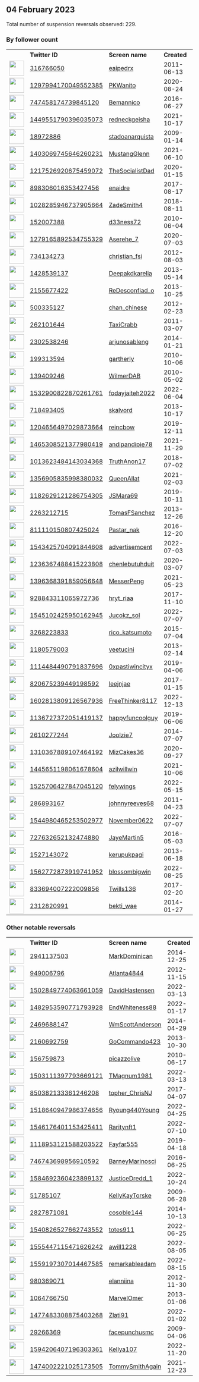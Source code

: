 
## 04 February 2023
Total number of suspension reversals observed: 229.

### By follower count
<table><tr><th></th><th align="left">Twitter ID</th><th align="left">Screen name</th>
<th align="left">Created</th><th align="left">Status</th><th align="left">Suspended</th><th align="left">Followers</th>
<tr><td><a href="https://pbs.twimg.com/profile_images/1417270884046417921/9ucnOpqI_normal.jpg"><img src="https://pbs.twimg.com/profile_images/1417270884046417921/9ucnOpqI_normal.jpg" width="40px" height="40px" align="center"/></a></td><td><a href="https://twitter.com/intent/user?user_id=316766050">316766050</a></td><td><a href="https://twitter.com/eaipedrx">eaipedrx</a></td><td>2011-06-13</td><td align="center">🔒</td><td></td><td>37375</td></tr>
<tr><td><a href="https://pbs.twimg.com/profile_images/1324743129958879234/0tGuhCky_normal.jpg"><img src="https://pbs.twimg.com/profile_images/1324743129958879234/0tGuhCky_normal.jpg" width="40px" height="40px" align="center"/></a></td><td><a href="https://twitter.com/intent/user?user_id=1297994170049552385">1297994170049552385</a></td><td><a href="https://twitter.com/PKWanito">PKWanito</a></td><td>2020-08-24</td><td align="center"></td><td></td><td>27819</td></tr>
<tr><td><a href="https://pbs.twimg.com/profile_images/1353814391146344449/0_HnCIvQ_normal.jpg"><img src="https://pbs.twimg.com/profile_images/1353814391146344449/0_HnCIvQ_normal.jpg" width="40px" height="40px" align="center"/></a></td><td><a href="https://twitter.com/intent/user?user_id=747458174739845120">747458174739845120</a></td><td><a href="https://twitter.com/Bemannico">Bemannico</a></td><td>2016-06-27</td><td align="center"></td><td>2022-04-30</td><td>18183</td></tr>
<tr><td><a href="https://pbs.twimg.com/profile_images/1643632509383499776/SorFMt1k_normal.jpg"><img src="https://pbs.twimg.com/profile_images/1643632509383499776/SorFMt1k_normal.jpg" width="40px" height="40px" align="center"/></a></td><td><a href="https://twitter.com/intent/user?user_id=1449551790396035073">1449551790396035073</a></td><td><a href="https://twitter.com/redneckgeisha">redneckgeisha</a></td><td>2021-10-17</td><td align="center">👋</td><td>2022-09-19</td><td>13535</td></tr>
<tr><td><a href="https://pbs.twimg.com/profile_images/1658455840532094976/z3yzByrh_normal.jpg"><img src="https://pbs.twimg.com/profile_images/1658455840532094976/z3yzByrh_normal.jpg" width="40px" height="40px" align="center"/></a></td><td><a href="https://twitter.com/intent/user?user_id=18972886">18972886</a></td><td><a href="https://twitter.com/stadoanarquista">stadoanarquista</a></td><td>2009-01-14</td><td align="center"></td><td>2022-12-21</td><td>13302</td></tr>
<tr><td><a href="https://pbs.twimg.com/profile_images/1403069916274737159/MpFW-BMb_normal.jpg"><img src="https://pbs.twimg.com/profile_images/1403069916274737159/MpFW-BMb_normal.jpg" width="40px" height="40px" align="center"/></a></td><td><a href="https://twitter.com/intent/user?user_id=1403069745646260231">1403069745646260231</a></td><td><a href="https://twitter.com/MustangGlenn">MustangGlenn</a></td><td>2021-06-10</td><td align="center"></td><td>2022-12-02</td><td>12161</td></tr>
<tr><td><a href="https://pbs.twimg.com/profile_images/1645477075581534215/-QQDJV6k_normal.jpg"><img src="https://pbs.twimg.com/profile_images/1645477075581534215/-QQDJV6k_normal.jpg" width="40px" height="40px" align="center"/></a></td><td><a href="https://twitter.com/intent/user?user_id=1217526920675459072">1217526920675459072</a></td><td><a href="https://twitter.com/TheSocialistDad">TheSocialistDad</a></td><td>2020-01-15</td><td align="center">👋</td><td>2022-12-09</td><td>11074</td></tr>
<tr><td><a href="https://pbs.twimg.com/profile_images/1657947797495087104/F0Wi9drV_normal.jpg"><img src="https://pbs.twimg.com/profile_images/1657947797495087104/F0Wi9drV_normal.jpg" width="40px" height="40px" align="center"/></a></td><td><a href="https://twitter.com/intent/user?user_id=898306016353427456">898306016353427456</a></td><td><a href="https://twitter.com/enaidre">enaidre</a></td><td>2017-08-17</td><td align="center"></td><td></td><td>10514</td></tr>
<tr><td><a href="https://pbs.twimg.com/profile_images/1294096651850788869/M9gaXur6_normal.jpg"><img src="https://pbs.twimg.com/profile_images/1294096651850788869/M9gaXur6_normal.jpg" width="40px" height="40px" align="center"/></a></td><td><a href="https://twitter.com/intent/user?user_id=1028285946737905664">1028285946737905664</a></td><td><a href="https://twitter.com/ZadeSmith4">ZadeSmith4</a></td><td>2018-08-11</td><td align="center"></td><td></td><td>9726</td></tr>
<tr><td><a href="https://pbs.twimg.com/profile_images/1643354373802582016/O_93Dt3__normal.jpg"><img src="https://pbs.twimg.com/profile_images/1643354373802582016/O_93Dt3__normal.jpg" width="40px" height="40px" align="center"/></a></td><td><a href="https://twitter.com/intent/user?user_id=152007388">152007388</a></td><td><a href="https://twitter.com/d33ness72">d33ness72</a></td><td>2010-06-04</td><td align="center"></td><td></td><td>8730</td></tr>
<tr><td><a href="https://pbs.twimg.com/profile_images/1668386495512858625/6P-mm9iq_normal.jpg"><img src="https://pbs.twimg.com/profile_images/1668386495512858625/6P-mm9iq_normal.jpg" width="40px" height="40px" align="center"/></a></td><td><a href="https://twitter.com/intent/user?user_id=1279165892534755329">1279165892534755329</a></td><td><a href="https://twitter.com/Aserehe_7">Aserehe_7</a></td><td>2020-07-03</td><td align="center"></td><td>2023-01-29</td><td>8188</td></tr>
<tr><td><a href="https://pbs.twimg.com/profile_images/1618531178155331585/TRYUS4ke_normal.jpg"><img src="https://pbs.twimg.com/profile_images/1618531178155331585/TRYUS4ke_normal.jpg" width="40px" height="40px" align="center"/></a></td><td><a href="https://twitter.com/intent/user?user_id=734134273">734134273</a></td><td><a href="https://twitter.com/christian_fsi">christian_fsi</a></td><td>2012-08-03</td><td align="center"></td><td>2022-09-21</td><td>7852</td></tr>
<tr><td><a href="https://pbs.twimg.com/profile_images/1661597756388155399/ToWGquCb_normal.jpg"><img src="https://pbs.twimg.com/profile_images/1661597756388155399/ToWGquCb_normal.jpg" width="40px" height="40px" align="center"/></a></td><td><a href="https://twitter.com/intent/user?user_id=1428539137">1428539137</a></td><td><a href="https://twitter.com/Deepakdkarelia">Deepakdkarelia</a></td><td>2013-05-14</td><td align="center"></td><td>2022-10-19</td><td>6130</td></tr>
<tr><td><a href="https://pbs.twimg.com/profile_images/1620486849931186176/actvHiEe_normal.jpg"><img src="https://pbs.twimg.com/profile_images/1620486849931186176/actvHiEe_normal.jpg" width="40px" height="40px" align="center"/></a></td><td><a href="https://twitter.com/intent/user?user_id=2155677422">2155677422</a></td><td><a href="https://twitter.com/ReDesconfiad_o">ReDesconfiad_o</a></td><td>2013-10-25</td><td align="center">👋</td><td>2022-08-03</td><td>5104</td></tr>
<tr><td><a href="https://abs.twimg.com/sticky/default_profile_images/default_profile_normal.png"><img src="https://abs.twimg.com/sticky/default_profile_images/default_profile_normal.png" width="40px" height="40px" align="center"/></a></td><td><a href="https://twitter.com/intent/user?user_id=500335127">500335127</a></td><td><a href="https://twitter.com/chan_chinese">chan_chinese</a></td><td>2012-02-23</td><td align="center"></td><td>2023-01-29</td><td>3015</td></tr>
<tr><td><a href="https://pbs.twimg.com/profile_images/1266571230/TaxiCrabAvatar_normal.jpg"><img src="https://pbs.twimg.com/profile_images/1266571230/TaxiCrabAvatar_normal.jpg" width="40px" height="40px" align="center"/></a></td><td><a href="https://twitter.com/intent/user?user_id=262101644">262101644</a></td><td><a href="https://twitter.com/TaxiCrabb">TaxiCrabb</a></td><td>2011-03-07</td><td align="center"></td><td>2022-12-25</td><td>2543</td></tr>
<tr><td><a href="https://pbs.twimg.com/profile_images/1574624807601438720/m9JcJoyg_normal.jpg"><img src="https://pbs.twimg.com/profile_images/1574624807601438720/m9JcJoyg_normal.jpg" width="40px" height="40px" align="center"/></a></td><td><a href="https://twitter.com/intent/user?user_id=2302538246">2302538246</a></td><td><a href="https://twitter.com/arjunosableng">arjunosableng</a></td><td>2014-01-21</td><td align="center"></td><td>2023-01-29</td><td>2329</td></tr>
<tr><td><a href="https://pbs.twimg.com/profile_images/1667617865548046338/QXhnXnWJ_normal.jpg"><img src="https://pbs.twimg.com/profile_images/1667617865548046338/QXhnXnWJ_normal.jpg" width="40px" height="40px" align="center"/></a></td><td><a href="https://twitter.com/intent/user?user_id=199313594">199313594</a></td><td><a href="https://twitter.com/gartherly">gartherly</a></td><td>2010-10-06</td><td align="center"></td><td>2023-01-13</td><td>2298</td></tr>
<tr><td><a href="https://pbs.twimg.com/profile_images/1660299117011009538/k3lRDsJb_normal.jpg"><img src="https://pbs.twimg.com/profile_images/1660299117011009538/k3lRDsJb_normal.jpg" width="40px" height="40px" align="center"/></a></td><td><a href="https://twitter.com/intent/user?user_id=139409246">139409246</a></td><td><a href="https://twitter.com/WilmerDAB">WilmerDAB</a></td><td>2010-05-02</td><td align="center"></td><td>2022-03-11</td><td>2085</td></tr>
<tr><td><a href="https://pbs.twimg.com/profile_images/1643947709693296641/MQEjprIf_normal.jpg"><img src="https://pbs.twimg.com/profile_images/1643947709693296641/MQEjprIf_normal.jpg" width="40px" height="40px" align="center"/></a></td><td><a href="https://twitter.com/intent/user?user_id=1532900822870261761">1532900822870261761</a></td><td><a href="https://twitter.com/fodayjaiteh2022">fodayjaiteh2022</a></td><td>2022-06-04</td><td align="center"></td><td>2023-02-02</td><td>1922</td></tr>
<tr><td><a href="https://pbs.twimg.com/profile_images/1379955283200458756/d9YfODZz_normal.jpg"><img src="https://pbs.twimg.com/profile_images/1379955283200458756/d9YfODZz_normal.jpg" width="40px" height="40px" align="center"/></a></td><td><a href="https://twitter.com/intent/user?user_id=718493405">718493405</a></td><td><a href="https://twitter.com/skalvord">skalvord</a></td><td>2013-10-17</td><td align="center"></td><td>2023-01-24</td><td>1715</td></tr>
<tr><td><a href="https://pbs.twimg.com/profile_images/1667132110199717890/Qjzrz4dq_normal.jpg"><img src="https://pbs.twimg.com/profile_images/1667132110199717890/Qjzrz4dq_normal.jpg" width="40px" height="40px" align="center"/></a></td><td><a href="https://twitter.com/intent/user?user_id=1204656497029873664">1204656497029873664</a></td><td><a href="https://twitter.com/reincbow">reincbow</a></td><td>2019-12-11</td><td align="center"></td><td>2023-01-13</td><td>1535</td></tr>
<tr><td><a href="https://pbs.twimg.com/profile_images/1658495874178117641/aEycb0xz_normal.jpg"><img src="https://pbs.twimg.com/profile_images/1658495874178117641/aEycb0xz_normal.jpg" width="40px" height="40px" align="center"/></a></td><td><a href="https://twitter.com/intent/user?user_id=1465308521377980419">1465308521377980419</a></td><td><a href="https://twitter.com/andipandipie78">andipandipie78</a></td><td>2021-11-29</td><td align="center"></td><td>2022-11-18</td><td>1476</td></tr>
<tr><td><a href="https://pbs.twimg.com/profile_images/1260385177924259840/mgeF7hLJ_normal.jpg"><img src="https://pbs.twimg.com/profile_images/1260385177924259840/mgeF7hLJ_normal.jpg" width="40px" height="40px" align="center"/></a></td><td><a href="https://twitter.com/intent/user?user_id=1013623484143034368">1013623484143034368</a></td><td><a href="https://twitter.com/TruthAnon17">TruthAnon17</a></td><td>2018-07-02</td><td align="center"></td><td></td><td>1444</td></tr>
<tr><td><a href="https://pbs.twimg.com/profile_images/1356907461664534528/PgeAGxGz_normal.jpg"><img src="https://pbs.twimg.com/profile_images/1356907461664534528/PgeAGxGz_normal.jpg" width="40px" height="40px" align="center"/></a></td><td><a href="https://twitter.com/intent/user?user_id=1356905835998380032">1356905835998380032</a></td><td><a href="https://twitter.com/QueenAllat">QueenAllat</a></td><td>2021-02-03</td><td align="center"></td><td>2022-07-12</td><td>1444</td></tr>
<tr><td><a href="https://pbs.twimg.com/profile_images/1435961429484457987/8NnJCl8f_normal.jpg"><img src="https://pbs.twimg.com/profile_images/1435961429484457987/8NnJCl8f_normal.jpg" width="40px" height="40px" align="center"/></a></td><td><a href="https://twitter.com/intent/user?user_id=1182629121286754305">1182629121286754305</a></td><td><a href="https://twitter.com/JSMara69">JSMara69</a></td><td>2019-10-11</td><td align="center"></td><td>2023-01-30</td><td>1290</td></tr>
<tr><td><a href="https://pbs.twimg.com/profile_images/1622987843399286792/xLskuLXU_normal.jpg"><img src="https://pbs.twimg.com/profile_images/1622987843399286792/xLskuLXU_normal.jpg" width="40px" height="40px" align="center"/></a></td><td><a href="https://twitter.com/intent/user?user_id=2263212715">2263212715</a></td><td><a href="https://twitter.com/TomasFSanchez">TomasFSanchez</a></td><td>2013-12-26</td><td align="center">🚫</td><td>2022-03-17</td><td>1087</td></tr>
<tr><td><a href="https://pbs.twimg.com/profile_images/1589317419352334338/Yvu0PDAW_normal.jpg"><img src="https://pbs.twimg.com/profile_images/1589317419352334338/Yvu0PDAW_normal.jpg" width="40px" height="40px" align="center"/></a></td><td><a href="https://twitter.com/intent/user?user_id=811110150807425024">811110150807425024</a></td><td><a href="https://twitter.com/Pastar_nak">Pastar_nak</a></td><td>2016-12-20</td><td align="center">🚫</td><td>2022-11-20</td><td>1080</td></tr>
<tr><td><a href="https://pbs.twimg.com/profile_images/1663078312363835392/2Jqeyc1v_normal.jpg"><img src="https://pbs.twimg.com/profile_images/1663078312363835392/2Jqeyc1v_normal.jpg" width="40px" height="40px" align="center"/></a></td><td><a href="https://twitter.com/intent/user?user_id=1543425704091844608">1543425704091844608</a></td><td><a href="https://twitter.com/advertisemcent">advertisemcent</a></td><td>2022-07-03</td><td align="center">🔒</td><td>2023-01-20</td><td>1061</td></tr>
<tr><td><a href="https://pbs.twimg.com/profile_images/1670815722052927488/rtT-5ACN_normal.jpg"><img src="https://pbs.twimg.com/profile_images/1670815722052927488/rtT-5ACN_normal.jpg" width="40px" height="40px" align="center"/></a></td><td><a href="https://twitter.com/intent/user?user_id=1236367488415223808">1236367488415223808</a></td><td><a href="https://twitter.com/chenlebutuhduit">chenlebutuhduit</a></td><td>2020-03-07</td><td align="center"></td><td>2022-12-22</td><td>1053</td></tr>
<tr><td><a href="https://pbs.twimg.com/profile_images/1593241246470115329/plGsGQHJ_normal.jpg"><img src="https://pbs.twimg.com/profile_images/1593241246470115329/plGsGQHJ_normal.jpg" width="40px" height="40px" align="center"/></a></td><td><a href="https://twitter.com/intent/user?user_id=1396368391859056648">1396368391859056648</a></td><td><a href="https://twitter.com/MesserPeng">MesserPeng</a></td><td>2021-05-23</td><td align="center"></td><td>2023-01-23</td><td>1021</td></tr>
<tr><td><a href="https://pbs.twimg.com/profile_images/1671447141791961090/YAyrScKS_normal.jpg"><img src="https://pbs.twimg.com/profile_images/1671447141791961090/YAyrScKS_normal.jpg" width="40px" height="40px" align="center"/></a></td><td><a href="https://twitter.com/intent/user?user_id=928843311065972736">928843311065972736</a></td><td><a href="https://twitter.com/hryt_riaa">hryt_riaa</a></td><td>2017-11-10</td><td align="center"></td><td>2023-02-01</td><td>917</td></tr>
<tr><td><a href="https://pbs.twimg.com/profile_images/1660392547041300480/X4lJ28rD_normal.jpg"><img src="https://pbs.twimg.com/profile_images/1660392547041300480/X4lJ28rD_normal.jpg" width="40px" height="40px" align="center"/></a></td><td><a href="https://twitter.com/intent/user?user_id=1545102425950162945">1545102425950162945</a></td><td><a href="https://twitter.com/Jucokz_sol">Jucokz_sol</a></td><td>2022-07-07</td><td align="center"></td><td>2023-01-30</td><td>914</td></tr>
<tr><td><a href="https://pbs.twimg.com/profile_images/1652167358553935872/MBEj5lLj_normal.jpg"><img src="https://pbs.twimg.com/profile_images/1652167358553935872/MBEj5lLj_normal.jpg" width="40px" height="40px" align="center"/></a></td><td><a href="https://twitter.com/intent/user?user_id=3268223833">3268223833</a></td><td><a href="https://twitter.com/rico_katsumoto">rico_katsumoto</a></td><td>2015-07-04</td><td align="center"></td><td>2022-12-31</td><td>910</td></tr>
<tr><td><a href="https://pbs.twimg.com/profile_images/1672223323969949697/D6Nki2Ud_normal.jpg"><img src="https://pbs.twimg.com/profile_images/1672223323969949697/D6Nki2Ud_normal.jpg" width="40px" height="40px" align="center"/></a></td><td><a href="https://twitter.com/intent/user?user_id=1180579003">1180579003</a></td><td><a href="https://twitter.com/veetucini">veetucini</a></td><td>2013-02-14</td><td align="center"></td><td>2022-12-31</td><td>874</td></tr>
<tr><td><a href="https://pbs.twimg.com/profile_images/1588424415473463296/toCm4r2y_normal.jpg"><img src="https://pbs.twimg.com/profile_images/1588424415473463296/toCm4r2y_normal.jpg" width="40px" height="40px" align="center"/></a></td><td><a href="https://twitter.com/intent/user?user_id=1114484490791837696">1114484490791837696</a></td><td><a href="https://twitter.com/0xpastiwincityx">0xpastiwincityx</a></td><td>2019-04-06</td><td align="center">🚫</td><td>2023-02-02</td><td>790</td></tr>
<tr><td><a href="https://pbs.twimg.com/profile_images/1634864833031184384/DV5BwroZ_normal.jpg"><img src="https://pbs.twimg.com/profile_images/1634864833031184384/DV5BwroZ_normal.jpg" width="40px" height="40px" align="center"/></a></td><td><a href="https://twitter.com/intent/user?user_id=820675239449198592">820675239449198592</a></td><td><a href="https://twitter.com/leejnjae">leejnjae</a></td><td>2017-01-15</td><td align="center"></td><td>2023-01-08</td><td>789</td></tr>
<tr><td><a href="https://pbs.twimg.com/profile_images/1658874159542456321/ApK907wG_normal.jpg"><img src="https://pbs.twimg.com/profile_images/1658874159542456321/ApK907wG_normal.jpg" width="40px" height="40px" align="center"/></a></td><td><a href="https://twitter.com/intent/user?user_id=1602813809126567936">1602813809126567936</a></td><td><a href="https://twitter.com/FreeThinker8117">FreeThinker8117</a></td><td>2022-12-13</td><td align="center"></td><td>2023-01-20</td><td>787</td></tr>
<tr><td><a href="https://pbs.twimg.com/profile_images/1303546267285491712/MS75KFDY_normal.jpg"><img src="https://pbs.twimg.com/profile_images/1303546267285491712/MS75KFDY_normal.jpg" width="40px" height="40px" align="center"/></a></td><td><a href="https://twitter.com/intent/user?user_id=1136727372051419137">1136727372051419137</a></td><td><a href="https://twitter.com/happyfuncoolguy">happyfuncoolguy</a></td><td>2019-06-06</td><td align="center"></td><td>2023-01-26</td><td>783</td></tr>
<tr><td><a href="https://pbs.twimg.com/profile_images/903520797603573760/5hRfT-PN_normal.jpg"><img src="https://pbs.twimg.com/profile_images/903520797603573760/5hRfT-PN_normal.jpg" width="40px" height="40px" align="center"/></a></td><td><a href="https://twitter.com/intent/user?user_id=2610277244">2610277244</a></td><td><a href="https://twitter.com/Joolzie7">Joolzie7</a></td><td>2014-07-07</td><td align="center"></td><td>2023-01-12</td><td>684</td></tr>
<tr><td><a href="https://pbs.twimg.com/profile_images/1478192194649346057/chsyPTiO_normal.jpg"><img src="https://pbs.twimg.com/profile_images/1478192194649346057/chsyPTiO_normal.jpg" width="40px" height="40px" align="center"/></a></td><td><a href="https://twitter.com/intent/user?user_id=1310367889107464192">1310367889107464192</a></td><td><a href="https://twitter.com/MizCakes36">MizCakes36</a></td><td>2020-09-27</td><td align="center"></td><td>2022-10-29</td><td>656</td></tr>
<tr><td><a href="https://pbs.twimg.com/profile_images/1664969175373348864/2cZVY6G7_normal.jpg"><img src="https://pbs.twimg.com/profile_images/1664969175373348864/2cZVY6G7_normal.jpg" width="40px" height="40px" align="center"/></a></td><td><a href="https://twitter.com/intent/user?user_id=1445651198061678604">1445651198061678604</a></td><td><a href="https://twitter.com/azilwillwin">azilwillwin</a></td><td>2021-10-06</td><td align="center">🚫</td><td>2023-01-22</td><td>602</td></tr>
<tr><td><a href="https://pbs.twimg.com/profile_images/1652901167310188544/MBvsa8Ig_normal.jpg"><img src="https://pbs.twimg.com/profile_images/1652901167310188544/MBvsa8Ig_normal.jpg" width="40px" height="40px" align="center"/></a></td><td><a href="https://twitter.com/intent/user?user_id=1525706427847045120">1525706427847045120</a></td><td><a href="https://twitter.com/felywings">felywings</a></td><td>2022-05-15</td><td align="center"></td><td>2023-01-03</td><td>602</td></tr>
<tr><td><a href="https://pbs.twimg.com/profile_images/980049367582330880/399QRW7v_normal.jpg"><img src="https://pbs.twimg.com/profile_images/980049367582330880/399QRW7v_normal.jpg" width="40px" height="40px" align="center"/></a></td><td><a href="https://twitter.com/intent/user?user_id=286893167">286893167</a></td><td><a href="https://twitter.com/johnnyreeves68">johnnyreeves68</a></td><td>2011-04-23</td><td align="center"></td><td></td><td>585</td></tr>
<tr><td><a href="https://pbs.twimg.com/profile_images/1642654489437171712/aZ39FpZX_normal.jpg"><img src="https://pbs.twimg.com/profile_images/1642654489437171712/aZ39FpZX_normal.jpg" width="40px" height="40px" align="center"/></a></td><td><a href="https://twitter.com/intent/user?user_id=1544980465253502977">1544980465253502977</a></td><td><a href="https://twitter.com/November0622">November0622</a></td><td>2022-07-07</td><td align="center">🚫</td><td>2022-11-17</td><td>546</td></tr>
<tr><td><a href="https://pbs.twimg.com/profile_images/1116064223237267456/h6tfDltr_normal.jpg"><img src="https://pbs.twimg.com/profile_images/1116064223237267456/h6tfDltr_normal.jpg" width="40px" height="40px" align="center"/></a></td><td><a href="https://twitter.com/intent/user?user_id=727632652132474880">727632652132474880</a></td><td><a href="https://twitter.com/JayeMartin5">JayeMartin5</a></td><td>2016-05-03</td><td align="center"></td><td></td><td>542</td></tr>
<tr><td><a href="https://pbs.twimg.com/profile_images/1646403054697349121/x7UKnKyB_normal.jpg"><img src="https://pbs.twimg.com/profile_images/1646403054697349121/x7UKnKyB_normal.jpg" width="40px" height="40px" align="center"/></a></td><td><a href="https://twitter.com/intent/user?user_id=1527143072">1527143072</a></td><td><a href="https://twitter.com/kerupukpagi">kerupukpagi</a></td><td>2013-06-18</td><td align="center"></td><td>2022-12-22</td><td>531</td></tr>
<tr><td><a href="https://pbs.twimg.com/profile_images/1589866430748852224/hB8xQqPf_normal.jpg"><img src="https://pbs.twimg.com/profile_images/1589866430748852224/hB8xQqPf_normal.jpg" width="40px" height="40px" align="center"/></a></td><td><a href="https://twitter.com/intent/user?user_id=1562772873919741952">1562772873919741952</a></td><td><a href="https://twitter.com/blossombigwin">blossombigwin</a></td><td>2022-08-25</td><td align="center">🚫</td><td>2022-12-22</td><td>525</td></tr>
<tr><td><a href="https://pbs.twimg.com/profile_images/1621597837120135168/C-eyCHKh_normal.jpg"><img src="https://pbs.twimg.com/profile_images/1621597837120135168/C-eyCHKh_normal.jpg" width="40px" height="40px" align="center"/></a></td><td><a href="https://twitter.com/intent/user?user_id=833694007222009856">833694007222009856</a></td><td><a href="https://twitter.com/Twills136">Twills136</a></td><td>2017-02-20</td><td align="center"></td><td>2022-12-14</td><td>509</td></tr>
<tr><td><a href="https://pbs.twimg.com/profile_images/1649471815532838914/2WWu-5S9_normal.jpg"><img src="https://pbs.twimg.com/profile_images/1649471815532838914/2WWu-5S9_normal.jpg" width="40px" height="40px" align="center"/></a></td><td><a href="https://twitter.com/intent/user?user_id=2312820991">2312820991</a></td><td><a href="https://twitter.com/bekti_wae">bekti_wae</a></td><td>2014-01-27</td><td align="center"></td><td>2023-01-31</td><td>504</td></tr>
</table>

### Other notable reversals
<table><tr><th></th><th align="left">Twitter ID</th><th align="left">Screen name</th>
<th align="left">Created</th><th align="left">Status</th><th align="left">Suspended</th><th align="left">Followers</th>
<tr><td><a href="https://pbs.twimg.com/profile_images/1626466413173932032/4_SNcUkM_normal.jpg"><img src="https://pbs.twimg.com/profile_images/1626466413173932032/4_SNcUkM_normal.jpg" width="40px" height="40px" align="center"/></a></td><td><a href="https://twitter.com/intent/user?user_id=2941137503">2941137503</a></td><td><a href="https://twitter.com/MarkDominican">MarkDominican</a></td><td>2014-12-25</td><td align="center"></td><td>2022-12-02</td><td>293</td></tr>
<tr><td><a href="https://pbs.twimg.com/profile_images/3423546709/5b922014e3db83b7b3f8510e6329e698_normal.jpeg"><img src="https://pbs.twimg.com/profile_images/3423546709/5b922014e3db83b7b3f8510e6329e698_normal.jpeg" width="40px" height="40px" align="center"/></a></td><td><a href="https://twitter.com/intent/user?user_id=949006796">949006796</a></td><td><a href="https://twitter.com/Atlanta4844">Atlanta4844</a></td><td>2012-11-15</td><td align="center">🔒</td><td>2023-01-21</td><td>0</td></tr>
<tr><td><a href="https://pbs.twimg.com/profile_images/1587595292613943296/f4TD46Yv_normal.jpg"><img src="https://pbs.twimg.com/profile_images/1587595292613943296/f4TD46Yv_normal.jpg" width="40px" height="40px" align="center"/></a></td><td><a href="https://twitter.com/intent/user?user_id=1502849774063661059">1502849774063661059</a></td><td><a href="https://twitter.com/DavidHastensen">DavidHastensen</a></td><td>2022-03-13</td><td align="center"></td><td>2022-11-30</td><td>47</td></tr>
<tr><td><a href="https://pbs.twimg.com/profile_images/1643741438205743111/dszB4VSo_normal.jpg"><img src="https://pbs.twimg.com/profile_images/1643741438205743111/dszB4VSo_normal.jpg" width="40px" height="40px" align="center"/></a></td><td><a href="https://twitter.com/intent/user?user_id=1482953590771793928">1482953590771793928</a></td><td><a href="https://twitter.com/EndWhiteness88">EndWhiteness88</a></td><td>2022-01-17</td><td align="center"></td><td>2023-01-30</td><td>181</td></tr>
<tr><td><a href="https://pbs.twimg.com/profile_images/1416901501478449154/w9UgTAHz_normal.jpg"><img src="https://pbs.twimg.com/profile_images/1416901501478449154/w9UgTAHz_normal.jpg" width="40px" height="40px" align="center"/></a></td><td><a href="https://twitter.com/intent/user?user_id=2469688147">2469688147</a></td><td><a href="https://twitter.com/WmScottAnderson">WmScottAnderson</a></td><td>2014-04-29</td><td align="center"></td><td>2023-01-25</td><td>71</td></tr>
<tr><td><a href="https://pbs.twimg.com/profile_images/1635018444050518023/GmTrSua2_normal.jpg"><img src="https://pbs.twimg.com/profile_images/1635018444050518023/GmTrSua2_normal.jpg" width="40px" height="40px" align="center"/></a></td><td><a href="https://twitter.com/intent/user?user_id=2160692759">2160692759</a></td><td><a href="https://twitter.com/GoCommando423">GoCommando423</a></td><td>2013-10-30</td><td align="center">👋</td><td>2022-12-20</td><td>165</td></tr>
<tr><td><a href="https://pbs.twimg.com/profile_images/1526363122642128900/yKq1GQX3_normal.jpg"><img src="https://pbs.twimg.com/profile_images/1526363122642128900/yKq1GQX3_normal.jpg" width="40px" height="40px" align="center"/></a></td><td><a href="https://twitter.com/intent/user?user_id=156759873">156759873</a></td><td><a href="https://twitter.com/picazzolive">picazzolive</a></td><td>2010-06-17</td><td align="center"></td><td>2023-01-27</td><td>473</td></tr>
<tr><td><a href="https://pbs.twimg.com/profile_images/1652903042201669634/NczYWdGk_normal.jpg"><img src="https://pbs.twimg.com/profile_images/1652903042201669634/NczYWdGk_normal.jpg" width="40px" height="40px" align="center"/></a></td><td><a href="https://twitter.com/intent/user?user_id=1503111397793669121">1503111397793669121</a></td><td><a href="https://twitter.com/TMagnum1981">TMagnum1981</a></td><td>2022-03-13</td><td align="center"></td><td>2022-11-23</td><td>274</td></tr>
<tr><td><a href="https://pbs.twimg.com/profile_images/1593306141739606016/HLfmwNhc_normal.jpg"><img src="https://pbs.twimg.com/profile_images/1593306141739606016/HLfmwNhc_normal.jpg" width="40px" height="40px" align="center"/></a></td><td><a href="https://twitter.com/intent/user?user_id=850382133361246208">850382133361246208</a></td><td><a href="https://twitter.com/topher_ChrisNJ">topher_ChrisNJ</a></td><td>2017-04-07</td><td align="center"></td><td>2023-01-20</td><td>329</td></tr>
<tr><td><a href="https://pbs.twimg.com/profile_images/1518641067708588033/zWFoO5KX_normal.jpg"><img src="https://pbs.twimg.com/profile_images/1518641067708588033/zWFoO5KX_normal.jpg" width="40px" height="40px" align="center"/></a></td><td><a href="https://twitter.com/intent/user?user_id=1518640947986374656">1518640947986374656</a></td><td><a href="https://twitter.com/Ryoung440Young">Ryoung440Young</a></td><td>2022-04-25</td><td align="center"></td><td>2023-01-21</td><td>372</td></tr>
<tr><td><a href="https://pbs.twimg.com/profile_images/1546176728967659520/sHhmsddO_normal.jpg"><img src="https://pbs.twimg.com/profile_images/1546176728967659520/sHhmsddO_normal.jpg" width="40px" height="40px" align="center"/></a></td><td><a href="https://twitter.com/intent/user?user_id=1546176401153425411">1546176401153425411</a></td><td><a href="https://twitter.com/Raritynft1">Raritynft1</a></td><td>2022-07-10</td><td align="center">🚫</td><td>2022-12-22</td><td>84</td></tr>
<tr><td><a href="https://pbs.twimg.com/profile_images/1478553609327427587/MJhMnRl5_normal.jpg"><img src="https://pbs.twimg.com/profile_images/1478553609327427587/MJhMnRl5_normal.jpg" width="40px" height="40px" align="center"/></a></td><td><a href="https://twitter.com/intent/user?user_id=1118953121588203522">1118953121588203522</a></td><td><a href="https://twitter.com/Fayfar555">Fayfar555</a></td><td>2019-04-18</td><td align="center"></td><td>2023-01-29</td><td>211</td></tr>
<tr><td><a href="https://pbs.twimg.com/profile_images/1463948675089149952/vJnuqGl7_normal.jpg"><img src="https://pbs.twimg.com/profile_images/1463948675089149952/vJnuqGl7_normal.jpg" width="40px" height="40px" align="center"/></a></td><td><a href="https://twitter.com/intent/user?user_id=746743698956910592">746743698956910592</a></td><td><a href="https://twitter.com/BarneyMarinosci">BarneyMarinosci</a></td><td>2016-06-25</td><td align="center">🔒</td><td>2023-01-15</td><td>9</td></tr>
<tr><td><a href="https://pbs.twimg.com/profile_images/1584694166768029697/PnnTtv53_normal.jpg"><img src="https://pbs.twimg.com/profile_images/1584694166768029697/PnnTtv53_normal.jpg" width="40px" height="40px" align="center"/></a></td><td><a href="https://twitter.com/intent/user?user_id=1584692360423899137">1584692360423899137</a></td><td><a href="https://twitter.com/JusticeDredd_1">JusticeDredd_1</a></td><td>2022-10-24</td><td align="center"></td><td>2023-01-10</td><td>66</td></tr>
<tr><td><a href="https://pbs.twimg.com/profile_images/1184982897570263040/ICUiQHQn_normal.jpg"><img src="https://pbs.twimg.com/profile_images/1184982897570263040/ICUiQHQn_normal.jpg" width="40px" height="40px" align="center"/></a></td><td><a href="https://twitter.com/intent/user?user_id=51785107">51785107</a></td><td><a href="https://twitter.com/KellyKayTorske">KellyKayTorske</a></td><td>2009-06-28</td><td align="center"></td><td>2022-12-06</td><td>80</td></tr>
<tr><td><a href="https://pbs.twimg.com/profile_images/1528727688151805952/Z2jbxvwN_normal.jpg"><img src="https://pbs.twimg.com/profile_images/1528727688151805952/Z2jbxvwN_normal.jpg" width="40px" height="40px" align="center"/></a></td><td><a href="https://twitter.com/intent/user?user_id=2827871081">2827871081</a></td><td><a href="https://twitter.com/cosoble144">cosoble144</a></td><td>2014-10-13</td><td align="center"></td><td>2023-01-12</td><td>83</td></tr>
<tr><td><a href="https://pbs.twimg.com/profile_images/1540826713252323328/sNHGKTqB_normal.png"><img src="https://pbs.twimg.com/profile_images/1540826713252323328/sNHGKTqB_normal.png" width="40px" height="40px" align="center"/></a></td><td><a href="https://twitter.com/intent/user?user_id=1540826527662743552">1540826527662743552</a></td><td><a href="https://twitter.com/totes911">totes911</a></td><td>2022-06-25</td><td align="center"></td><td>2023-01-02</td><td>76</td></tr>
<tr><td><a href="https://pbs.twimg.com/profile_images/1629549278329724928/8tNw1eUK_normal.jpg"><img src="https://pbs.twimg.com/profile_images/1629549278329724928/8tNw1eUK_normal.jpg" width="40px" height="40px" align="center"/></a></td><td><a href="https://twitter.com/intent/user?user_id=1555447115471626242">1555447115471626242</a></td><td><a href="https://twitter.com/awill1228">awill1228</a></td><td>2022-08-05</td><td align="center"></td><td>2023-01-02</td><td>27</td></tr>
<tr><td><a href="https://pbs.twimg.com/profile_images/1559197873962684416/DvPQT3qm_normal.jpg"><img src="https://pbs.twimg.com/profile_images/1559197873962684416/DvPQT3qm_normal.jpg" width="40px" height="40px" align="center"/></a></td><td><a href="https://twitter.com/intent/user?user_id=1559197307014467585">1559197307014467585</a></td><td><a href="https://twitter.com/remarkableadam">remarkableadam</a></td><td>2022-08-15</td><td align="center"></td><td>2023-01-20</td><td>168</td></tr>
<tr><td><a href="https://pbs.twimg.com/profile_images/1056219370739953664/uaa6w9AF_normal.jpg"><img src="https://pbs.twimg.com/profile_images/1056219370739953664/uaa6w9AF_normal.jpg" width="40px" height="40px" align="center"/></a></td><td><a href="https://twitter.com/intent/user?user_id=980369071">980369071</a></td><td><a href="https://twitter.com/elanniina">elanniina</a></td><td>2012-11-30</td><td align="center">👋</td><td>2022-12-01</td><td>16</td></tr>
<tr><td><a href="https://pbs.twimg.com/profile_images/1652690910172291075/0E3CiEIZ_normal.jpg"><img src="https://pbs.twimg.com/profile_images/1652690910172291075/0E3CiEIZ_normal.jpg" width="40px" height="40px" align="center"/></a></td><td><a href="https://twitter.com/intent/user?user_id=1064766750">1064766750</a></td><td><a href="https://twitter.com/MarvelOmer">MarvelOmer</a></td><td>2013-01-06</td><td align="center">🔒</td><td>2023-01-15</td><td>346</td></tr>
<tr><td><a href="https://pbs.twimg.com/profile_images/1477483614392791043/1yxxI6at_normal.jpg"><img src="https://pbs.twimg.com/profile_images/1477483614392791043/1yxxI6at_normal.jpg" width="40px" height="40px" align="center"/></a></td><td><a href="https://twitter.com/intent/user?user_id=1477483308875403268">1477483308875403268</a></td><td><a href="https://twitter.com/Zlati91">Zlati91</a></td><td>2022-01-02</td><td align="center">🚫</td><td>2022-11-23</td><td>24</td></tr>
<tr><td><a href="https://pbs.twimg.com/profile_images/1519737491862999043/TjKmK78w_normal.jpg"><img src="https://pbs.twimg.com/profile_images/1519737491862999043/TjKmK78w_normal.jpg" width="40px" height="40px" align="center"/></a></td><td><a href="https://twitter.com/intent/user?user_id=29266369">29266369</a></td><td><a href="https://twitter.com/facepunchusmc">facepunchusmc</a></td><td>2009-04-06</td><td align="center"></td><td>2022-11-05</td><td>326</td></tr>
<tr><td><a href="https://pbs.twimg.com/profile_images/1594207219859562496/PUjJ3BsY_normal.jpg"><img src="https://pbs.twimg.com/profile_images/1594207219859562496/PUjJ3BsY_normal.jpg" width="40px" height="40px" align="center"/></a></td><td><a href="https://twitter.com/intent/user?user_id=1594206407196303361">1594206407196303361</a></td><td><a href="https://twitter.com/Kellya107">Kellya107</a></td><td>2022-11-20</td><td align="center"></td><td>2022-12-23</td><td>11</td></tr>
<tr><td><a href="https://abs.twimg.com/sticky/default_profile_images/default_profile_normal.png"><img src="https://abs.twimg.com/sticky/default_profile_images/default_profile_normal.png" width="40px" height="40px" align="center"/></a></td><td><a href="https://twitter.com/intent/user?user_id=1474002221025173505">1474002221025173505</a></td><td><a href="https://twitter.com/TommySmithAgain">TommySmithAgain</a></td><td>2021-12-23</td><td align="center"></td><td>2022-11-12</td><td>70</td></tr>
</table>
